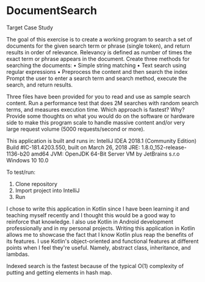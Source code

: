 # DocumentSearch
Target Case Study

The goal of this exercise is to create a working program to search a set of documents for the given search term or phrase (single token), and return results in order of relevance. 
Relevancy is defined as number of times the exact term or phrase appears in the document. 
Create three methods for searching the documents: 
•	Simple string matching
•	Text search using regular expressions
•	Preprocess the content and then search the index
Prompt the user to enter a search term and search method, execute the search, and return results.

Three files have been provided for you to read and use as sample search content.
Run a performance test that does 2M searches with random search terms, and measures execution time. Which approach is fastest? Why?
Provide some thoughts on what you would do on the software or hardware side to make this program scale to handle massive content and/or very large request volume (5000 requests/second or more).  

This application is built and runs in:
IntelliJ IDEA 2018.1 (Community Edition)
Build #IC-181.4203.550, built on March 26, 2018
JRE: 1.8.0_152-release-1136-b20 amd64
JVM: OpenJDK 64-Bit Server VM by JetBrains s.r.o
Windows 10 10.0

To test/run:
1.  Clone repository
2.  Import project into IntelliJ
3.  Run 

I chose to write this application in Kotlin since I have been learning it and teaching myself recently and I thought this would be a good way to reinforce that knowledge.
I also use Kotlin in Android development professionally and in my personal projects.  Writing this application in Kotlin allows me to showcase the fact that I know Kotlin plus reap the benefits of its features.
I use Kotlin's object-oriented and functional features at different points when I feel they're useful.  Namely, abstract class, inheritance, and lambdas.

Indexed search is the fastest because of the typical O(1) complexity of putting and getting elements in hash map.
